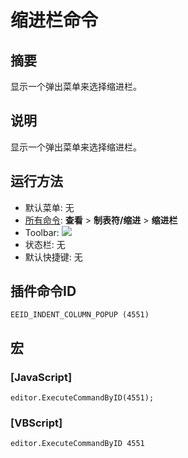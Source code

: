 # 缩进栏命令

## 摘要

显示一个弹出菜单来选择缩进栏。

## 说明

显示一个弹出菜单来选择缩进栏。

## 运行方法

- 默认菜单: 无
- [所有命令](../tools/all_commands): **查看** \> **制表符/缩进** \> **缩进栏**
- Toolbar:
![](../../images/indent_column24x16..png)
- 状态栏: 无
- 默认快捷键: 无

## 插件命令ID

```
EEID_INDENT_COLUMN_POPUP (4551)
```

## 宏

### \[JavaScript\]

```
editor.ExecuteCommandByID(4551);
```

### \[VBScript\]

```
editor.ExecuteCommandByID 4551
```
